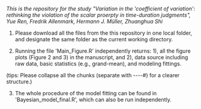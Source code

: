 

_This is the repository for the study "Variation in the 'coefficient of variation': rethinking the violation of the scalar proerpty in time-duration judgments", Yue Ren, Fredrik Allenmark, Hermann J. Müller, Zhuanghua Shi_

1. Please download all the files from the this repository in one local folder, and designate the same folder as the current working directory. 

2. Running the file 'Main_Figure.R' independently returns:  1), all the figure plots (Figure 2 and 3) in the manuscript, and 2), data source including raw data, basic statistics (e.g., grand-mean), and modeling fittings. 

(tips: Please collapse all the chunks (separate with ----#) for a clearer structure.)

3. The whole procedure of the model fitting can be found in 'Bayesian_model_final.R', which can also be run independently. 


